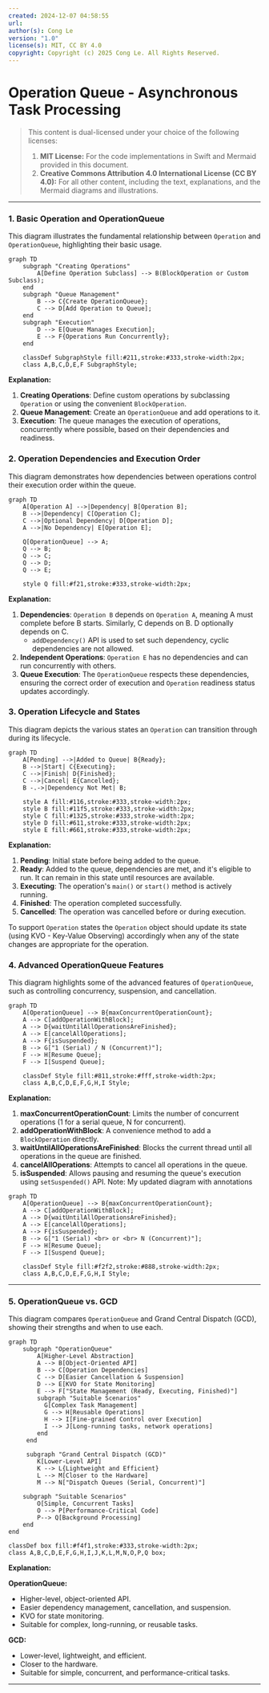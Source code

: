 ```yaml
---
created: 2024-12-07 04:58:55
url:
author(s): Cong Le
version: "1.0"
license(s): MIT, CC BY 4.0
copyright: Copyright (c) 2025 Cong Le. All Rights Reserved.
---
```



# Operation Queue - Asynchronous Task Processing
> This content is dual-licensed under your choice of the following licenses:
> 1.  **MIT License:** For the code implementations in Swift and Mermaid provided in this document.
> 2.  **Creative Commons Attribution 4.0 International License (CC BY 4.0):** For all other content, including the text, explanations, and the Mermaid diagrams and illustrations.

---

### 1. Basic Operation and OperationQueue

This diagram illustrates the fundamental relationship between `Operation` and `OperationQueue`, highlighting their basic usage.

```mermaid
graph TD
    subgraph "Creating Operations"
        A[Define Operation Subclass] --> B(BlockOperation or Custom Subclass);
    end
    subgraph "Queue Management"
        B --> C{Create OperationQueue};
        C --> D[Add Operation to Queue];
    end
    subgraph "Execution"
        D --> E[Queue Manages Execution];
        E --> F{Operations Run Concurrently};
    end
    
    classDef SubgraphStyle fill:#211,stroke:#333,stroke-width:2px;
    class A,B,C,D,E,F SubgraphStyle;

```

**Explanation:**

1. **Creating Operations**: Define custom operations by subclassing `Operation` or using the convenient `BlockOperation`.
2. **Queue Management**: Create an `OperationQueue` and add operations to it.
3. **Execution**: The queue manages the execution of operations, concurrently where possible, based on their dependencies and readiness.

### 2. Operation Dependencies and Execution Order

This diagram demonstrates how dependencies between operations control their execution order within the queue.

```mermaid
graph TD
    A[Operation A] -->|Dependency| B[Operation B];
    B -->|Dependency| C[Operation C];
    C -->|Optional Dependency| D[Operation D];
    A -->|No Dependency| E[Operation E];

    Q[OperationQueue] --> A;
    Q --> B;
    Q --> C;
    Q --> D;
    Q --> E;

    style Q fill:#f21,stroke:#333,stroke-width:2px;

```

**Explanation:**

1. **Dependencies**: `Operation B` depends on `Operation A`, meaning A must complete before B starts. Similarly, C depends on B. D optionally depends on C.
    -   `addDependency()` API is used to set such dependency, cyclic dependencies are not allowed.
2. **Independent Operations**: `Operation E` has no dependencies and can run concurrently with others.
3. **Queue Execution**: The `OperationQueue` respects these dependencies, ensuring the correct order of execution and `Operation` readiness status updates accordingly.

### 3. Operation Lifecycle and States

This diagram depicts the various states an `Operation` can transition through during its lifecycle.

```mermaid
graph TD
    A[Pending] -->|Added to Queue| B{Ready};
    B -->|Start| C{Executing};
    C -->|Finish| D{Finished};
    C -->|Cancel| E{Cancelled};
    B -.->|Dependency Not Met| B;

    style A fill:#116,stroke:#333,stroke-width:2px;
    style B fill:#11f5,stroke:#333,stroke-width:2px;
    style C fill:#1325,stroke:#333,stroke-width:2px;
    style D fill:#611,stroke:#333,stroke-width:2px;
    style E fill:#661,stroke:#333,stroke-width:2px;

```

**Explanation:**

1. **Pending**: Initial state before being added to the queue.
2. **Ready**: Added to the queue, dependencies are met, and it's eligible to run. It can remain in this state until resources are available.
3. **Executing**: The operation's `main()` or `start()` method is actively running.
4. **Finished**: The operation completed successfully.
5. **Cancelled**: The operation was cancelled before or during execution.

To support `Operation` states the `Operation` object should update its state (using KVO - Key-Value Observing) accordingly when any of the state changes are appropriate for the operation.

### 4. Advanced OperationQueue Features

This diagram highlights some of the advanced features of `OperationQueue`, such as controlling concurrency, suspension, and cancellation.

```mermaid
graph TD
    A[OperationQueue] --> B{maxConcurrentOperationCount};
    A --> C[addOperationWithBlock];
    A --> D{waitUntilAllOperationsAreFinished};
    A --> E[cancelAllOperations];
    A --> F{isSuspended};
    B --> G["1 (Serial) / N (Concurrent)"];
    F --> H[Resume Queue];
    F --> I[Suspend Queue];
    
    classDef Style fill:#811,stroke:#fff,stroke-width:2px;
    class A,B,C,D,E,F,G,H,I Style;

```

**Explanation:**

1. **maxConcurrentOperationCount**: Limits the number of concurrent operations (1 for a serial queue, N for concurrent).
2. **addOperationWithBlock**: A convenience method to add a `BlockOperation` directly.
3. **waitUntilAllOperationsAreFinished**: Blocks the current thread until all operations in the queue are finished.
4. **cancelAllOperations**: Attempts to cancel all operations in the queue.
5. **isSuspended**: Allows pausing and resuming the queue's execution using `setSuspended()` API.
 Note: 
My updated diagram with annotations

```mermaid
graph TD
    A[OperationQueue] --> B{maxConcurrentOperationCount};
    A --> C[addOperationWithBlock];
    A --> D{waitUntilAllOperationsAreFinished};
    A --> E[cancelAllOperations];
    A --> F{isSuspended};
    B --> G["1 (Serial) <br> or <br> N (Concurrent)"];
    F --> H[Resume Queue];
    F --> I[Suspend Queue];
    
    classDef Style fill:#f2f2,stroke:#888,stroke-width:2px;
    class A,B,C,D,E,F,G,H,I Style;

```



---

### 5. OperationQueue vs. GCD

This diagram compares `OperationQueue` and Grand Central Dispatch (GCD), showing their strengths and when to use each.

```mermaid
graph TD
    subgraph "OperationQueue"
        A[Higher-Level Abstraction]
        A --> B[Object-Oriented API]
        B --> C[Operation Dependencies]
        C --> D[Easier Cancellation & Suspension]
        D --> E[KVO for State Monitoring]
        E --> F["State Management (Ready, Executing, Finished)"]
        subgraph "Suitable Scenarios"
          G[Complex Task Management]
          G --> H[Reusable Operations]
          H --> I[Fine-grained Control over Execution]
          I --> J[Long-running tasks, network operations]
        end
     end

     subgraph "Grand Central Dispatch (GCD)"
        K[Lower-Level API]
        K --> L{Lightweight and Efficient}
        L --> M[Closer to the Hardware]
        M --> N["Dispatch Queues (Serial, Concurrent)"]
        
    subgraph "Suitable Scenarios"
        O[Simple, Concurrent Tasks]
        O --> P[Performance-Critical Code]
        P--> Q[Background Processing]
    end
end
    
classDef box fill:#f4f1,stroke:#333,stroke-width:2px;
class A,B,C,D,E,F,G,H,I,J,K,L,M,N,O,P,Q box;

```

**Explanation:**

**OperationQueue:**

*   Higher-level, object-oriented API.
*   Easier dependency management, cancellation, and suspension.
*   KVO for state monitoring.
*   Suitable for complex, long-running, or reusable tasks.

**GCD:**

*   Lower-level, lightweight, and efficient.
*   Closer to the hardware.
*   Suitable for simple, concurrent, and performance-critical tasks.

---
